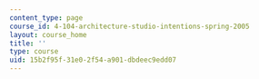 ```yaml
---
content_type: page
course_id: 4-104-architecture-studio-intentions-spring-2005
layout: course_home
title: ''
type: course
uid: 15b2f95f-31e0-2f54-a901-dbdeec9edd07
---
```


